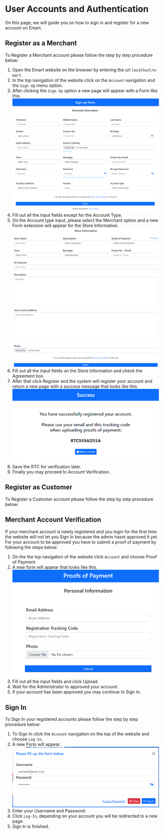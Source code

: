 # User Accounts and Authentication
On this page, we will guide you on how to sign in and register for a new account on Emart.

## Register as a Merchant
To Register a Merchant account please follow the step by step procedure below:

1. Open the Emart website on the browser by entering the url `localhost/e-mart`.
2. In the top navigation of the website click on the `Account` navigation and the `Sign Up` menu option.
3. After clicking the `Sign Up` option a new page will appear with a Form like this.<br>![](assets/images/sign-up-form.png)
4. Fill out all the input fields except for the Account Type.
5. On the Account type input, please select the Merchant option and a new Form extension will appear for the Store Information.<br>![](assets/images/sign-up-merchant-ext.png)
6. Fill out all the input fields on the Store Information and check the Agreement box.
7. After that click Register and the system will register your account and return a new page with a success message that looks like this.<br>![](assets/images/sign-up-merchant-success.png)
8. Save the RTC for verification later.
9. Finally you may proceed to Account Verification.

## Register as Customer
To Register a Customer account please follow the step by step procedure below:

## Merchant Account Verification
If your merchant account is newly registered and you login for the first time the website will not let you Sign In because the admin hasnt approved it yet.
For your account to be approved you have to submit a proof of payment by following the steps below:

1. On the the top navigation of the website click `Account` and choose Proof of Payment
2. A new form will appear that looks like this. <br>![](assets/images/merchant-proof-of-payment.png)
3. Fill out all the input fields and click Upload.
4. Wait for the Administrator to approved your account.
5. if your account has been approved you may continue to Sign In.

## Sign In
To Sign In your registered accounts please follow the step by step procedure below:

1. To Sign In click the `Account` navigation on the top of the website and choose `Log-In`.
2. A new Form will appear. <br>![](assets/images/login-form.png)
3. Enter your Username and Password.
4. Click `Log-In`, depending on your account you will be redirected to a new page.
5. Sign In is finished.

